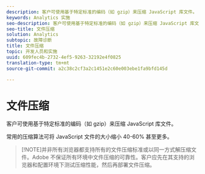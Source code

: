 ```yaml
---
description: 客户可使用基于特定标准的编码（如 gzip）来压缩 JavaScript 库文件。
keywords: Analytics 实施
seo-description: 客户可使用基于特定标准的编码（如 gzip）来压缩 JavaScript 库文件。
seo-title: 文件压缩
solution: Analytics
subtopic: 故障诊断
title: 文件压缩
topic: 开发人员和实施
uuid: 609fec4b-2732-4ef5-9263-32192e4f0825
translation-type: tm+mt
source-git-commit: a2c38c2cf3a2c1451e2c60e003ebe1fa9bfd145d

---
```



# 文件压缩

客户可使用基于特定标准的编码（如 gzip）来压缩 JavaScript 库文件。

常用的压缩算法可将 JavaScript 文件的大小缩小 40-60% 甚至更多。

> [!NOTE]并非所有浏览器都支持所有的文件压缩标准或以同一方式解压缩文件。Adobe 不保证所有环境中文件压缩的可靠性。客户应先在其支持的浏览器和配置环境下测试压缩性能，然后再部署文件压缩。

